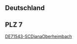 ## Deutschland

## PLZ 7
[DE71543-SCDianaOberheimbach](https://raw.githubusercontent.com/dsasp/Easy3DScoreSupport/main/coursedata/DE71543-e3ds_SCDianaOberheimbach.json)
